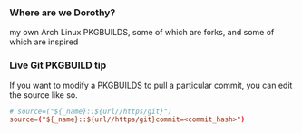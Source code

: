 ### Where are we Dorothy?
my own Arch Linux PKGBUILDS, some of which are forks, and some of which are inspired

### Live Git PKGBUILD tip
If you want to modify a PKGBUILDS to pull a particular commit, you can edit
the source like so.

```conf
# source=("${_name}::${url//https/git}")
source=("${_name}::${url//https/git}commit=<commit_hash>")
```

